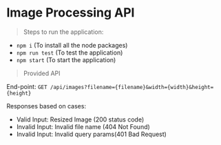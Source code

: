 # Image Processing API

> Steps to run the application:

- `npm i` (To install all the node packages)
- `npm run test` (To test the application)
- `npm start` (To start the application)

> Provided API

End-point: `GET /api/images?filename={filename}&width={width}&height={height}`

Responses based on cases:

- Valid Input: Resized Image (200 status code)
- Invalid Input: Invalid file name (404 Not Found)
- Invalid Input: Invalid query params(401 Bad Request)
